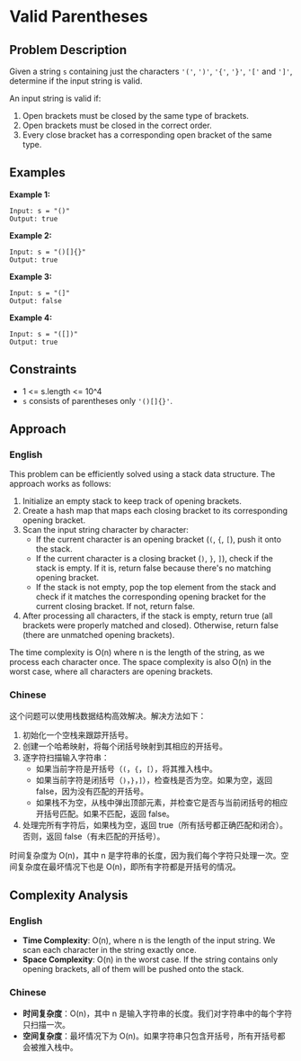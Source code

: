 # Valid Parentheses

## Problem Description

Given a string `s` containing just the characters `'('`, `')'`, `'{'`, `'}'`, `'['` and `']'`, determine if the input string is valid.

An input string is valid if:

1. Open brackets must be closed by the same type of brackets.
2. Open brackets must be closed in the correct order.
3. Every close bracket has a corresponding open bracket of the same type.

## Examples

**Example 1:**
```
Input: s = "()"
Output: true
```

**Example 2:**
```
Input: s = "()[]{}"
Output: true
```

**Example 3:**
```
Input: s = "(]"
Output: false
```

**Example 4:**
```
Input: s = "([])"
Output: true
```

## Constraints

- 1 <= s.length <= 10^4
- `s` consists of parentheses only `'()[]{}'`.

## Approach

### English

This problem can be efficiently solved using a stack data structure. The approach works as follows:

1. Initialize an empty stack to keep track of opening brackets.
2. Create a hash map that maps each closing bracket to its corresponding opening bracket.
3. Scan the input string character by character:
   - If the current character is an opening bracket (`(`, `{`, `[`), push it onto the stack.
   - If the current character is a closing bracket (`)`, `}`, `]`), check if the stack is empty. If it is, return false because there's no matching opening bracket.
   - If the stack is not empty, pop the top element from the stack and check if it matches the corresponding opening bracket for the current closing bracket. If not, return false.
4. After processing all characters, if the stack is empty, return true (all brackets were properly matched and closed). Otherwise, return false (there are unmatched opening brackets).

The time complexity is O(n) where n is the length of the string, as we process each character once. The space complexity is also O(n) in the worst case, where all characters are opening brackets.

### Chinese

这个问题可以使用栈数据结构高效解决。解决方法如下：

1. 初始化一个空栈来跟踪开括号。
2. 创建一个哈希映射，将每个闭括号映射到其相应的开括号。
3. 逐字符扫描输入字符串：
   - 如果当前字符是开括号（`(`，`{`，`[`），将其推入栈中。
   - 如果当前字符是闭括号（`)`，`}`，`]`），检查栈是否为空。如果为空，返回 false，因为没有匹配的开括号。
   - 如果栈不为空，从栈中弹出顶部元素，并检查它是否与当前闭括号的相应开括号匹配。如果不匹配，返回 false。
4. 处理完所有字符后，如果栈为空，返回 true（所有括号都正确匹配和闭合）。否则，返回 false（有未匹配的开括号）。

时间复杂度为 O(n)，其中 n 是字符串的长度，因为我们每个字符只处理一次。空间复杂度在最坏情况下也是 O(n)，即所有字符都是开括号的情况。

## Complexity Analysis

### English

- **Time Complexity**: O(n), where n is the length of the input string. We scan each character in the string exactly once.
- **Space Complexity**: O(n) in the worst case. If the string contains only opening brackets, all of them will be pushed onto the stack.

### Chinese

- **时间复杂度**：O(n)，其中 n 是输入字符串的长度。我们对字符串中的每个字符只扫描一次。
- **空间复杂度**：最坏情况下为 O(n)。如果字符串只包含开括号，所有开括号都会被推入栈中。 